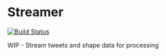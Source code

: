 # Streamer

[![Build Status](https://travis-ci.org/clD11/crypto-analysis-feed.svg?branch=master)](https://travis-ci.org/clD11/crypto-analysis-feed/)

WIP - Stream tweets and shape data for processing
